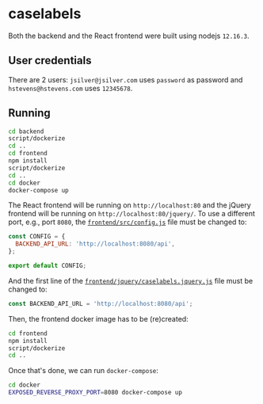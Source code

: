 # caselabels

Both the backend and the React frontend were built using nodejs `12.16.3`.

## User credentials

There are 2 users: `jsilver@jsilver.com` uses `password` as password and `hstevens@hstevens.com` uses `12345678`.

## Running

```sh
cd backend
script/dockerize
cd ..
cd frontend
npm install
script/dockerize
cd ..
cd docker
docker-compose up
```

The React frontend will be running on `http://localhost:80` and the jQuery frontend will be running on `http://localhost:80/jquery/`. To use a different port, e.g., port `8080`, the [`frontend/src/config.js`](frontend/src/config.js) file must be changed to:

```js
const CONFIG = {
  BACKEND_API_URL: 'http://localhost:8080/api',
};

export default CONFIG;
```

And the first line of the [`frontend/jquery/caselabels.jquery.js`](frontend/jquery/caselabels.jquery.js) file must be changed to:

```js
const BACKEND_API_URL = 'http://localhost:8080/api';
```

Then, the frontend docker image has to be (re)created:

```sh
cd frontend
npm install
script/dockerize
cd ..
```

Once that's done, we can run `docker-compose`:

```sh
cd docker
EXPOSED_REVERSE_PROXY_PORT=8080 docker-compose up
```
